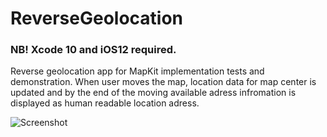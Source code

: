 # ReverseGeolocation

### NB! Xcode 10 and iOS12 required.
Reverse geolocation app for MapKit implementation tests and demonstration.
When user moves the map, location data for map center is updated and by the end of the moving available adress infromation is displayed as human readable location adress.

![Screenshot](https://user-images.githubusercontent.com/774359/41824218-88d35720-7815-11e8-8075-a180053164c9.png) 
